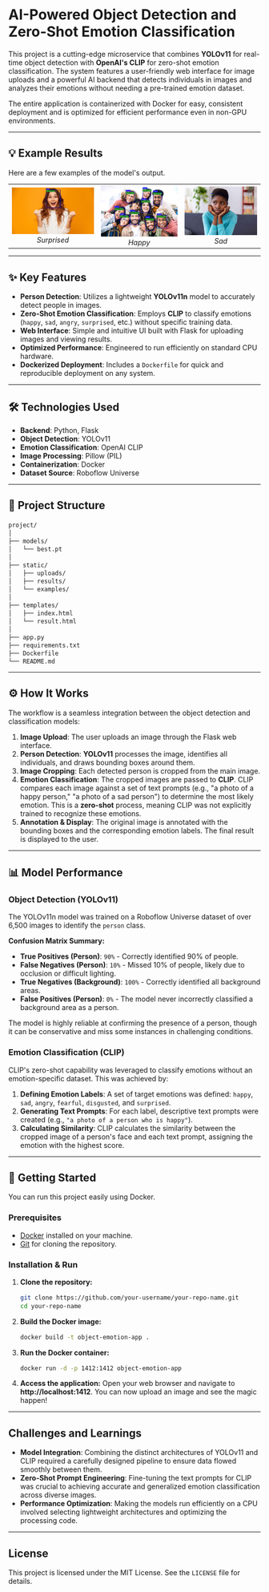 # AI-Powered Object Detection and Zero-Shot Emotion Classification

[](https://www.python.org/)
[](https://flask.palletsprojects.com/)
[](https://www.docker.com/)
[](https://opensource.org/licenses/MIT)

This project is a cutting-edge microservice that combines **YOLOv11** for real-time object detection with **OpenAI's CLIP** for zero-shot emotion classification. The system features a user-friendly web interface for image uploads and a powerful AI backend that detects individuals in images and analyzes their emotions without needing a pre-trained emotion dataset.

The entire application is containerized with Docker for easy, consistent deployment and is optimized for efficient performance even in non-GPU environments.

-----

## 💡 Example Results

Here are a few examples of the model's output.

<table align="center">
  <tr>
    <td align="center">
      <img src="static/results/example3.jpg" width="260"/>
      <br />
      <em>Surprised</em>
    </td>
    <td align="center">
      <img src="static/results/example4.jpg" width="260"/>
      <br />
      <em>Happy</em>
    </td>
    <td align="center">
      <img src="static/results/example5.jpg" width="260"/>
      <br />
      <em>Sad</em>
    </td>
  </tr>
</table>

-----

## ✨ Key Features

  * **Person Detection**: Utilizes a lightweight **YOLOv11n** model to accurately detect people in images.
  * **Zero-Shot Emotion Classification**: Employs **CLIP** to classify emotions (`happy`, `sad`, `angry`, `surprised`, etc.) without specific training data.
  * **Web Interface**: Simple and intuitive UI built with Flask for uploading images and viewing results.
  * **Optimized Performance**: Engineered to run efficiently on standard CPU hardware.
  * **Dockerized Deployment**: Includes a `Dockerfile` for quick and reproducible deployment on any system.

-----

## 🛠️ Technologies Used

  * **Backend**: Python, Flask
  * **Object Detection**: YOLOv11
  * **Emotion Classification**: OpenAI CLIP
  * **Image Processing**: Pillow (PIL)
  * **Containerization**: Docker
  * **Dataset Source**: Roboflow Universe

-----

## 📂 Project Structure

```
project/
│
├── models/
│   └── best.pt
│
├── static/
│   ├── uploads/
│   ├── results/
│   └── examples/
│
├── templates/
│   ├── index.html
│   └── result.html
│
├── app.py
├── requirements.txt
├── Dockerfile
└── README.md
```

-----

## ⚙️ How It Works

The workflow is a seamless integration between the object detection and classification models:

1.  **Image Upload**: The user uploads an image through the Flask web interface.
2.  **Person Detection**: **YOLOv11** processes the image, identifies all individuals, and draws bounding boxes around them.
3.  **Image Cropping**: Each detected person is cropped from the main image.
4.  **Emotion Classification**: The cropped images are passed to **CLIP**. CLIP compares each image against a set of text prompts (e.g., "a photo of a happy person," "a photo of a sad person") to determine the most likely emotion. This is a **zero-shot** process, meaning CLIP was not explicitly trained to recognize these emotions.
5.  **Annotation & Display**: The original image is annotated with the bounding boxes and the corresponding emotion labels. The final result is displayed to the user.

-----

## 📊 Model Performance

### Object Detection (YOLOv11)

The YOLOv11n model was trained on a Roboflow Universe dataset of over 6,500 images to identify the `person` class.

**Confusion Matrix Summary:**

  * **True Positives (Person)**: `90%` - Correctly identified 90% of people.
  * **False Negatives (Person)**: `10%` - Missed 10% of people, likely due to occlusion or difficult lighting.
  * **True Negatives (Background)**: `100%` - Correctly identified all background areas.
  * **False Positives (Person)**: `0%` - The model never incorrectly classified a background area as a person.

The model is highly reliable at confirming the presence of a person, though it can be conservative and miss some instances in challenging conditions.

### Emotion Classification (CLIP)

CLIP's zero-shot capability was leveraged to classify emotions without an emotion-specific dataset. This was achieved by:

1.  **Defining Emotion Labels**: A set of target emotions was defined: `happy`, `sad`, `angry`, `fearful`, `disgusted`, and `surprised`.
2.  **Generating Text Prompts**: For each label, descriptive text prompts were created (e.g., `"a photo of a person who is happy"`).
3.  **Calculating Similarity**: CLIP calculates the similarity between the cropped image of a person's face and each text prompt, assigning the emotion with the highest score.

-----

## 🚀 Getting Started

You can run this project easily using Docker.

### Prerequisites

  * [Docker](https://www.google.com/search?q=https://www.docker.com/get-started) installed on your machine.
  * [Git](https://git-scm.com/downloads) for cloning the repository.

### Installation & Run

1.  **Clone the repository:**

    ```bash
    git clone https://github.com/your-username/your-repo-name.git
    cd your-repo-name
    ```

2.  **Build the Docker image:**

    ```bash
    docker build -t object-emotion-app .
    ```

3.  **Run the Docker container:**

    ```bash
    docker run -d -p 1412:1412 object-emotion-app
    ```

4.  **Access the application:**
    Open your web browser and navigate to **http://localhost:1412**. You can now upload an image and see the magic happen\!

-----

## Challenges and Learnings

  * **Model Integration**: Combining the distinct architectures of YOLOv11 and CLIP required a carefully designed pipeline to ensure data flowed smoothly between them.
  * **Zero-Shot Prompt Engineering**: Fine-tuning the text prompts for CLIP was crucial to achieving accurate and generalized emotion classification across diverse images.
  * **Performance Optimization**: Making the models run efficiently on a CPU involved selecting lightweight architectures and optimizing the processing code.

-----

## License

This project is licensed under the MIT License. See the `LICENSE` file for details.